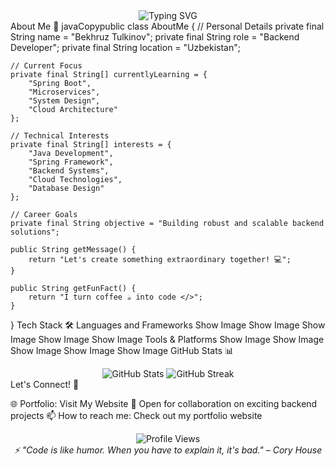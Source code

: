 <div align="center">
  <img src="https://readme-typing-svg.demolab.com?font=Fira+Code&size=30&duration=3000&pause=1000&color=5865F2&width=435&lines=Hi+👋+I'm+Bekhruz;Backend+Developer" alt="Typing SVG" />
</div>
About Me 🚀
javaCopypublic class AboutMe {
    // Personal Details
    private final String name = "Bekhruz Tulkinov";
    private final String role = "Backend Developer";
    private final String location = "Uzbekistan";

    // Current Focus
    private final String[] currentlyLearning = {
        "Spring Boot",
        "Microservices",
        "System Design",
        "Cloud Architecture"
    };

    // Technical Interests
    private final String[] interests = {
        "Java Development",
        "Spring Framework",
        "Backend Systems",
        "Cloud Technologies",
        "Database Design"
    };

    // Career Goals
    private final String objective = "Building robust and scalable backend solutions";

    public String getMessage() {
        return "Let's create something extraordinary together! 💻";
    }

    public String getFunFact() {
        return "I turn coffee ☕ into code </>";
    }
}
Tech Stack 🛠️
Languages and Frameworks
Show Image
Show Image
Show Image
Show Image
Show Image
Tools & Platforms
Show Image
Show Image
Show Image
Show Image
Show Image
GitHub Stats 📊
<div align="center">
  <img src="https://github-readme-stats.vercel.app/api?username=neKamita&show_icons=true&theme=tokyonight" alt="GitHub Stats" />
  <img src="https://github-readme-streak-stats.herokuapp.com/?user=neKamita&theme=tokyonight" alt="GitHub Streak" />
</div>
Let's Connect! 🤝

🌐 Portfolio: Visit My Website
💼 Open for collaboration on exciting backend projects
📫 How to reach me: Check out my portfolio website

<div align="center">
  <img src="https://komarev.com/ghpvc/?username=neKamita&color=blueviolet" alt="Profile Views" />
</div>

<div align="center">
  <i>⚡ "Code is like humor. When you have to explain it, it's bad." – Cory House</i>
</div>
